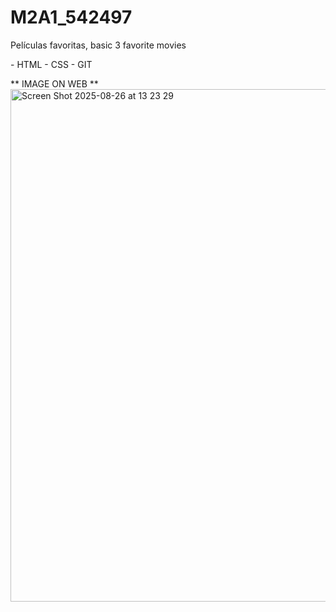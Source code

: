 # M2A1_542497
Películas favoritas, basic 3 favorite movies

<tech used>
- HTML
- CSS
- GIT

** IMAGE ON WEB **
<img width="1440" height="820" alt="Screen Shot 2025-08-26 at 13 23 29" src="https://github.com/user-attachments/assets/5eb227fc-7020-4961-8246-b8a917ff8e1c" />
